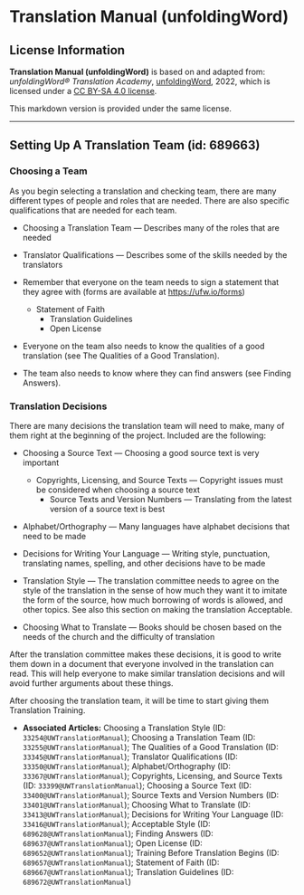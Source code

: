 # Translation Manual (unfoldingWord)

## License Information

**Translation Manual (unfoldingWord)** is based on and adapted from: _unfoldingWord® Translation Academy_, [unfoldingWord](https://unfoldingword.org/utw), 2022, which is licensed under a [CC BY-SA 4.0 license](https://creativecommons.org/licenses/by-sa/4.0/legalcode.en).

This markdown version is provided under the same license.



--------------------------------

## Setting Up A Translation Team (id: 689663)

### Choosing a Team

As you begin selecting a translation and checking team, there are many different types of people and roles that are needed. There are also specific qualifications that are needed for each team.

* Choosing a Translation Team — Describes many of the roles that are needed
* Translator Qualifications — Describes some of the skills needed by the translators
* Remember that everyone on the team needs to sign a statement that they agree with (forms are available at https://ufw.io/forms)

    + Statement of Faith
        + Translation Guidelines
        + Open License
* Everyone on the team also needs to know the qualities of a good translation (see The Qualities of a Good Translation).
* The team also needs to know where they can find answers (see Finding Answers).

### Translation Decisions

There are many decisions the translation team will need to make, many of them right at the beginning of the project. Included are the following:

* Choosing a Source Text — Choosing a good source text is very important

    + Copyrights, Licensing, and Source Texts — Copyright issues must be considered when choosing a source text
        + Source Texts and Version Numbers — Translating from the latest version of a source text is best
* Alphabet/Orthography — Many languages have alphabet decisions that need to be made
* Decisions for Writing Your Language — Writing style, punctuation, translating names, spelling, and other decisions have to be made
* Translation Style — The translation committee needs to agree on the style of the translation in the sense of how much they want it to imitate the form of the source, how much borrowing of words is allowed, and other topics. See also this section on making the translation Acceptable.
* Choosing What to Translate — Books should be chosen based on the needs of the church and the difficulty of translation

After the translation committee makes these decisions, it is good to write them down in a document that everyone involved in the translation can read. This will help everyone to make similar translation decisions and will avoid further arguments about these things.

After choosing the translation team, it will be time to start giving them Translation Training.

* **Associated Articles:** Choosing a Translation Style (ID: `33254@UWTranslationManual`); Choosing a Translation Team (ID: `33255@UWTranslationManual`); The Qualities of a Good Translation (ID: `33345@UWTranslationManual`); Translator Qualifications (ID: `33350@UWTranslationManual`); Alphabet/Orthography (ID: `33367@UWTranslationManual`); Copyrights, Licensing, and Source Texts (ID: `33399@UWTranslationManual`); Choosing a Source Text (ID: `33400@UWTranslationManual`); Source Texts and Version Numbers (ID: `33401@UWTranslationManual`); Choosing What to Translate (ID: `33413@UWTranslationManual`); Decisions for Writing Your Language (ID: `33416@UWTranslationManual`); Acceptable Style (ID: `689628@UWTranslationManual`); Finding Answers (ID: `689637@UWTranslationManual`); Open License (ID: `689652@UWTranslationManual`); Training Before Translation Begins (ID: `689657@UWTranslationManual`); Statement of Faith (ID: `689667@UWTranslationManual`); Translation Guidelines (ID: `689672@UWTranslationManual`)

